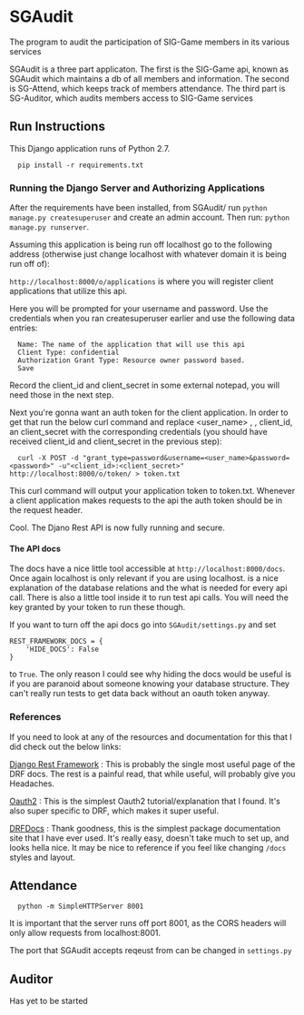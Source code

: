 # SGAudit
The program to audit the participation of SIG-Game members in its various services

SGAudit is a three part applicaton.
  The first is the SIG-Game api, known as SGAudit which maintains a db of all members and information.
  The second is SG-Attend, which keeps track of members attendance.
  The third part is SG-Auditor, which audits members access to SIG-Game services

## Run Instructions ##
This Django application runs of Python 2.7.
```
  pip install -r requirements.txt
```

### Running the Django Server and Authorizing Applications ###
After the requirements have been installed, from SGAudit/ run
`python manage.py createsuperuser` and create an admin account. Then run:
`python manage.py runserver`.

Assuming this application is being run off localhost go to the following
address (otherwise just change localhost with whatever domain it is being run
off of):

`http://localhost:8000/o/applications` is where you will register client
applications that utilize this api.

Here you will be prompted for your username and password. Use the
credentials when you ran createsuperuser earlier and use the following data
entries:
```
  Name: The name of the application that will use this api
  Client Type: confidential
  Authorization Grant Type: Resource owner password based.
  Save
```
Record the client_id and client_secret in some external notepad, you will need
those in the next step.

Next you're gonna want an auth token for the client application. In order to get
that run the below curl command and replace <user_name> , <password>, client_id,
an client_secret with the corresponding credentials (you should have received
client_id and client_secret in the previous step):
```
  curl -X POST -d "grant_type=password&username=<user_name>&password=<password>" -u"<client_id>:<client_secret>" http://localhost:8000/o/token/ > token.txt
```
This curl command will output your application token to token.txt. Whenever a
client application makes requests to the api the auth token should be in the
request header.

Cool. The Djano Rest API is now fully running and secure.

#### The API docs ####
The docs have a nice little tool accessible at `http://localhost:8000/docs`.
Once again localhost is only relevant if you are using localhost.
is a nice explanation of the database relations and the what is needed for
every api call. There is also a little tool inside it to run test api calls.
You will need the key granted by your token to run these though.

If you want to turn off the api docs go into `SGAudit/settings.py` and set
```
REST_FRAMEWORK_DOCS = {
    'HIDE_DOCS': False
}
```
to `True`. The only reason I could see why hiding the docs would be useful is if
you are paranoid about someone knowing your database structure. They can't
really run tests to get data back without an oauth token anyway.

### References ####
If you need to look at any of the resources and documentation for this that I
did check out the below links:

[Django Rest Framework](http://www.django-rest-framework.org/api-guide/generic-views/)
: This is probably the single most useful page of the DRF docs. The rest is
a painful read, that while useful, will probably give you Headaches.

[Oauth2](http://django-oauth-toolkit.readthedocs.io/en/latest/rest-framework/rest-framework.html)
: This is the simplest Oauth2 tutorial/explanation that I found. It's also super
specific to DRF, which makes it super useful.

[DRFDocs](http://drfdocs.com/)
: Thank goodness, this is the simplest package documentation site that I have
ever used. It's really easy, doesn't take much to set up, and looks hella nice.
It may be nice to reference if you feel like changing `/docs` styles and layout.


## Attendance ##
  ```
    python -m SimpleHTTPServer 8001
  ```
It is important that the server runs off port 8001, as the CORS headers
will only allow requests from localhost:8001.

The port that SGAudit accepts reqeust from can be changed in ```settings.py```

## Auditor ##
Has yet to be started
